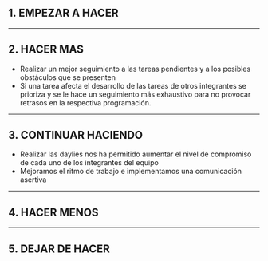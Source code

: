 ## 1. EMPEZAR A HACER


---------------------------------------------

## 2. HACER MAS
* Realizar un mejor seguimiento a las tareas pendientes y a los posibles obstáculos que se presenten
* Si una tarea afecta el desarrollo de las tareas de otros integrantes se prioriza y se le hace un seguimiento más exhaustivo para no provocar retrasos en la respectiva programación.

---------------------------------------------

## 3. CONTINUAR HACIENDO
* Realizar las daylies nos ha permitido aumentar el nivel de compromiso de cada uno de los integrantes del equipo
* Mejoramos el ritmo de trabajo e implementamos una comunicación asertiva

---------------------------------------------

## 4. HACER MENOS


---------------------------------------------

## 5. DEJAR DE HACER
